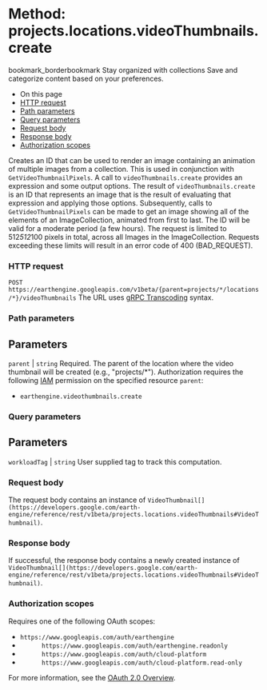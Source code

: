  
#  Method: projects.locations.videoThumbnails.create
bookmark_borderbookmark Stay organized with collections  Save and categorize content based on your preferences. 
  * On this page
  * [HTTP request](https://developers.google.com/earth-engine/reference/rest/v1beta/projects.locations.videoThumbnails/create#http-request)
  * [Path parameters](https://developers.google.com/earth-engine/reference/rest/v1beta/projects.locations.videoThumbnails/create#path-parameters)
  * [Query parameters](https://developers.google.com/earth-engine/reference/rest/v1beta/projects.locations.videoThumbnails/create#query-parameters)
  * [Request body](https://developers.google.com/earth-engine/reference/rest/v1beta/projects.locations.videoThumbnails/create#request-body)
  * [Response body](https://developers.google.com/earth-engine/reference/rest/v1beta/projects.locations.videoThumbnails/create#response-body)
  * [Authorization scopes](https://developers.google.com/earth-engine/reference/rest/v1beta/projects.locations.videoThumbnails/create#authorization-scopes)


Creates an ID that can be used to render an image containing an animation of multiple images from a collection.
This is used in conjunction with `GetVideoThumbnailPixels`. A call to `videoThumbnails.create` provides an expression and some output options. The result of `videoThumbnails.create` is an ID that represents an image that is the result of evaluating that expression and applying those options. Subsequently, calls to `GetVideoThumbnailPixels` can be made to get an image showing all of the elements of an ImageCollection, animated from first to last. The ID will be valid for a moderate period (a few hours).
The request is limited to 512*512*100 pixels in total, across all Images in the ImageCollection. Requests exceeding these limits will result in an error code of 400 (BAD_REQUEST).
### HTTP request
`POST https://earthengine.googleapis.com/v1beta/{parent=projects/*/locations/*}/videoThumbnails`
The URL uses [gRPC Transcoding](https://google.aip.dev/127) syntax.
### Path parameters
Parameters  
---  
`parent` |  `string` Required. The parent of the location where the video thumbnail will be created (e.g., "projects/*"). Authorization requires the following [IAM](https://cloud.google.com/iam/docs/) permission on the specified resource `parent`:
  * `earthengine.videothumbnails.create`

  
### Query parameters
Parameters  
---  
`workloadTag` |  `string` User supplied tag to track this computation.  
### Request body
The request body contains an instance of `VideoThumbnail[](https://developers.google.com/earth-engine/reference/rest/v1beta/projects.locations.videoThumbnails#VideoThumbnail)`.
### Response body
If successful, the response body contains a newly created instance of `VideoThumbnail[](https://developers.google.com/earth-engine/reference/rest/v1beta/projects.locations.videoThumbnails#VideoThumbnail)`.
### Authorization scopes
Requires one of the following OAuth scopes:
  * `https://www.googleapis.com/auth/earthengine`
  * `      https://www.googleapis.com/auth/earthengine.readonly`
  * `      https://www.googleapis.com/auth/cloud-platform`
  * `      https://www.googleapis.com/auth/cloud-platform.read-only`


For more information, see the [OAuth 2.0 Overview](https://developers.google.com/identity/protocols/OAuth2).
